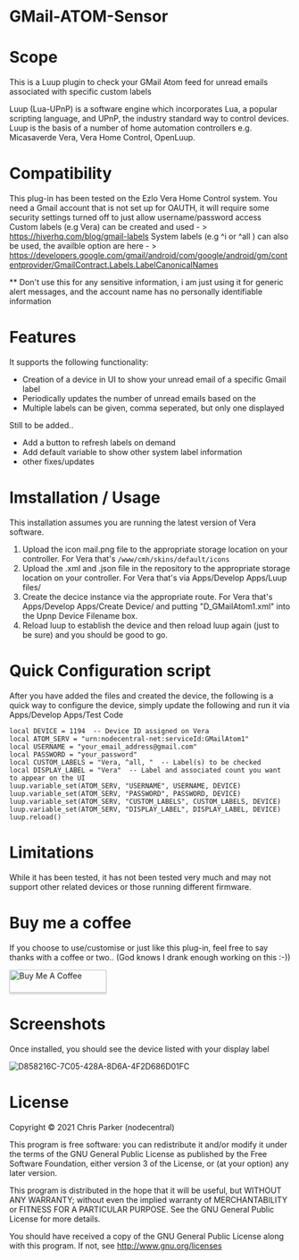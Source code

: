 # GMail-ATOM-Sensor

# Scope

This is a Luup plugin to check your GMail Atom feed for unread emails associated with specific custom labels

Luup (Lua-UPnP) is a software engine which incorporates Lua, a popular scripting language, and UPnP, the industry standard way to control devices. Luup is the basis of a number of home automation controllers e.g. Micasaverde Vera, Vera Home Control, OpenLuup.

# Compatibility

This plug-in has been tested on the Ezlo Vera Home Control system.
You need a Gmail account that is not set up for OAUTH, it will require some security settings turned off to just allow username/password access
Custom labels (e.g Vera) can be created and used - > https://hiverhq.com/blog/gmail-labels
System labels (e.g ^i or ^all ) can also be used, the availble option are here - > https://developers.google.com/gmail/android/com/google/android/gm/contentprovider/GmailContract.Labels.LabelCanonicalNames

** Don't use this for any sensitive information, i am just using it for generic alert messages, and the account name has no personally identifiable information

# Features

It supports the following functionality:

* Creation of a device in UI to show your unread email of a specific Gmail label
* Periodically updates the number of unread emails based on the 
* Multiple labels can be given, comma seperated, but only one displayed

Still to be added..

* Add a button to refresh labels on demand
* Add default variable to show other system label information
* other fixes/updates

# Imstallation / Usage

This installation assumes you are running the latest version of Vera software.

1. Upload the icon mail.png file to the appropriate storage location on your controller. For Vera that's `/www/cmh/skins/default/icons`
3. Upload the .xml and .json file in the repository to the appropriate storage location on your controller. For Vera that's via Apps/Develop Apps/Luup files/
4. Create the decice instance via the appropriate route. For Vera that's Apps/Develop Apps/Create Device/ and putting "D_GMailAtom1.xml" into the Upnp Device Filename box. 
5. Reload luup to establish the device and then reload luup again (just to be sure) and you should be good to go.

# Quick Configuration script

After you have added the files and created the device, the following is a quick way to configure the device, simply update the following and run it via Apps/Develop Apps/Test Code 

````
local DEVICE = 1194  -- Device ID assigned on Vera
local ATOM_SERV = "urn:nodecentral-net:serviceId:GMailAtom1"
local USERNAME = "your_email_address@gmail.com"
local PASSWORD = "your_password"
local CUSTOM_LABELS = "Vera, ^all, "  -- Label(s) to be checked
local DISPLAY_LABEL = "Vera"  -- Label and associated count you want to appear on the UI
luup.variable_set(ATOM_SERV, "USERNAME", USERNAME, DEVICE)
luup.variable_set(ATOM_SERV, "PASSWORD", PASSWORD, DEVICE)
luup.variable_set(ATOM_SERV, "CUSTOM_LABELS", CUSTOM_LABELS, DEVICE)
luup.variable_set(ATOM_SERV, "DISPLAY_LABEL", DISPLAY_LABEL, DEVICE)
luup.reload()
````

# Limitations

While it has been tested, it has not been tested very much and may not support other related devices or those running different firmware.

# Buy me a coffee

If you choose to use/customise or just like this plug-in, feel free to say thanks with a coffee or two.. 
(God knows I drank enough working on this :-)) 

<a href="https://www.paypal.me/nodezero" target="_blank"><img src="https://www.buymeacoffee.com/assets/img/custom_images/orange_img.png" alt="Buy Me A Coffee" style="height: 41px !important;width: 174px !important;box-shadow: 0px 3px 2px 0px rgba(190, 190, 190, 0.5) !important;-webkit-box-shadow: 0px 3px 2px 0px rgba(190, 190, 190, 0.5) !important;" ></a>

# Screenshots

Once installed, you should see the device listed with your display label

![D858216C-7C05-428A-8D6A-4F2D686D01FC](https://user-images.githubusercontent.com/4349292/153750124-7a404868-59d9-4228-b058-47889f0ba491.jpeg)

# License

Copyright © 2021 Chris Parker (nodecentral)

This program is free software: you can redistribute it and/or modify it under the terms of the GNU General Public License as published by the Free Software Foundation, either version 3 of the License, or (at your option) any later version.

This program is distributed in the hope that it will be useful, but WITHOUT ANY WARRANTY; without even the implied warranty of MERCHANTABILITY or FITNESS FOR A PARTICULAR PURPOSE. See the GNU General Public License for more details.

You should have received a copy of the GNU General Public License along with this program. If not, see http://www.gnu.org/licenses
